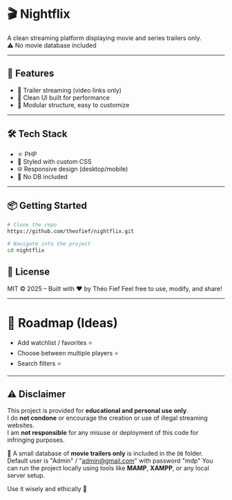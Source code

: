 # 🎬 Nightflix

A clean streaming platform displaying movie and series trailers only.  
⚠️ No movie database included

---

## 🌟 Features
- 🎥 Trailer streaming (video links only)
- 💾 Clean UI built for performance
- 🧩 Modular structure, easy to customize

---

## 🛠️ Tech Stack

- ⚛️ PHP
- 🧱 Styled with custom CSS
- 🌐 Responsive design (desktop/mobile)
- 🚫 No DB included

---

## 📦 Getting Started

```bash
# Clone the repo
https://github.com/theofief/nightflix.git

# Navigate into the project
cd nightflix
```

## 📄 License

MIT © 2025 – Built with ❤️ by Théo Fief
Feel free to use, modify, and share!

---

# 🚀 Roadmap (Ideas)
  - Add watchlist / favorites ⭐
  -	Choose between multiple players ⭐
  -	Search filters ⭐

---

## ⚠️ Disclaimer

This project is provided for **educational and personal use only**.  
I do **not condone** or encourage the creation or use of illegal streaming websites.  
I am **not responsible** for any misuse or deployment of this code for infringing purposes.

📁 A small database of **movie trailers only** is included in the `DB` folder. Default user is "Admin" / "admin@gmail.com" with password "mdp"
You can run the project locally using tools like **MAMP**, **XAMPP**, or any local server setup.

Use it wisely and ethically 🙏
